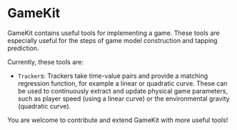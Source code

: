# GameKit

GameKit contains useful tools for implementing a game. These tools are especially useful for the steps of game model construction and tapping prediction.

Currently, these tools are:

- `Tracker`s: Trackers take time-value pairs and provide a matching regression function, for example a linear or quadratic curve. These can be used to continuously extract and update physical game parameters, such as player speed (using a linear curve) or the environmental gravity (quadratic curve).

You are welcome to contribute and extend GameKit with more useful tools!